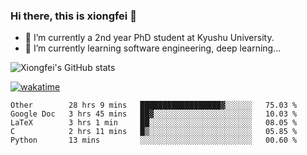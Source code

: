 ### Hi there, this is xiongfei 👋


- 🔭 I’m currently a 2nd year PhD student at Kyushu University.
- 🌱 I’m currently learning software engineering, deep learning...

<!--
**Toma62299781/Toma62299781** is a ✨ _special_ ✨ repository because its `README.md` (this file) appears on your GitHub profile.
Here are some ideas to get you started:
-->

![Xiongfei's GitHub stats](https://github-readme-stats.vercel.app/api?username=Toma62299781)


[![wakatime](https://wakatime.com/badge/user/9e8d5516-d162-43e7-9563-87295d455a71.svg)](https://wakatime.com/@9e8d5516-d162-43e7-9563-87295d455a71)

<!--START_SECTION:waka-->
```text
Other        28 hrs 9 mins   ██████████████████▓░░░░░░   75.03 % 
Google Doc   3 hrs 45 mins   ██▓░░░░░░░░░░░░░░░░░░░░░░   10.03 % 
LaTeX        3 hrs 1 min     ██░░░░░░░░░░░░░░░░░░░░░░░   08.05 % 
C            2 hrs 11 mins   █▒░░░░░░░░░░░░░░░░░░░░░░░   05.85 % 
Python       13 mins         ░░░░░░░░░░░░░░░░░░░░░░░░░   00.60 % 
```
<!--END_SECTION:waka-->

